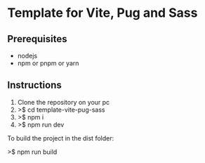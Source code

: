 # Template for Vite, Pug and Sass

## Prerequisites
- nodejs
- npm or pnpm or yarn

## Instructions 
1. Clone the repository on your pc
2. \>$ cd template-vite-pug-sass
3. \>$ npm i
4. \>$ npm run dev

To build the project in the dist folder:

\>$ npm run build

